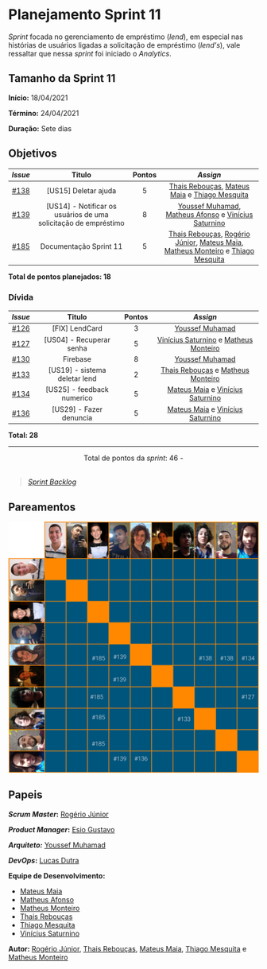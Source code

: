 # Planejamento Sprint 11

_Sprint_ focada no gerenciamento de empréstimo (_lend_), em especial nas histórias de usuários ligadas a solicitação de empréstimo (_lend's_), vale ressaltar que nessa _sprint_ foi iniciado o _Analytics_.

## Tamanho da Sprint 11

**Início:** 18/04/2021

**Término:** 24/04/2021

**Duração:** Sete dias

## Objetivos

<div class="full-width">

|                             _Issue_                              |                             Titulo                              | Pontos |                                                                                                                          _Assign_                                                                                                                           |
| :--------------------------------------------------------------: | :-------------------------------------------------------------: | :----: | :---------------------------------------------------------------------------------------------------------------------------------------------------------------------------------------------------------------------------------------------------------: |
| [#138](https://github.com/fga-eps-mds/2020.2-Lend.it/issues/138) |                      [US15] Deletar ajuda                       |   5    |                                                      [Thais Rebouças](https://github.com/Thais-ra), [Mateus Maia](https://github.com/mateusmaiamaia) e [Thiago Mesquita](https://github.com/thiagompc)                                                      |
| [#139](https://github.com/fga-eps-mds/2020.2-Lend.it/issues/139) | [US14] - Notificar os usuários de uma solicitação de empréstimo |   8    |                                            [Youssef Muhamad](https://github.com/youssef-md), [Matheus Afonso](https://github.com/Matheusafonsouza) e [Vinícius Saturnino](https://github.com/viniciussaturnino)                                             |
| [#185](https://github.com/fga-eps-mds/2020.2-Lend.it/issues/185) |                     Documentação Sprint 11                      |   5    | [Thais Rebouças](https://github.com/Thais-ra), [Rogério Júnior](https://github.com/rogerioo), [Mateus Maia](https://github.com/mateusmaiamaia), [Matheus Monteiro](https://github.com/matheusyanmonteiro) e [Thiago Mesquita](https://github.com/thiagompc) |

</div>

<b>Total de pontos planejados: 18</b>

### Dívida

|                             _Issue_                              |            Titulo             | Pontos |                                                        _Assign_                                                        |
| :--------------------------------------------------------------: | :---------------------------: | :----: | :--------------------------------------------------------------------------------------------------------------------: |
| [#126](https://github.com/fga-eps-mds/2020.2-Lend.it/issues/126) |        [FIX] LendCard         |   3    |                                    [Youssef Muhamad](https://github.com/youssef-md)                                    |
| [#127](https://github.com/fga-eps-mds/2020.2-Lend.it/issues/127) |   [US04] - Recuperar senha    |   5    | [Vinícius Saturnino](https://github.com/viniciussaturnino) e [Matheus Monteiro](https://github.com/matheusyanmonteiro) |
| [#130](https://github.com/fga-eps-mds/2020.2-Lend.it/issues/130) |           Firebase            |   8    |                                    [Youssef Muhamad](https://github.com/youssef-md)                                    |
| [#133](https://github.com/fga-eps-mds/2020.2-Lend.it/issues/133) | [US19] - sistema deletar lend |   2    |       [Thais Rebouças](https://github.com/Thais-ra) e [Matheus Monteiro](https://github.com/matheusyanmonteiro)        |
| [#134](https://github.com/fga-eps-mds/2020.2-Lend.it/issues/134) |  [US25] - feedback numerico   |   5    |     [Mateus Maia](https://github.com/mateusmaiamaia) e [Vinícius Saturnino](https://github.com/viniciussaturnino)      |
| [#136](https://github.com/fga-eps-mds/2020.2-Lend.it/issues/136) |    [US29] - Fazer denuncia    |   5    |     [Mateus Maia](https://github.com/mateusmaiamaia) e [Vinícius Saturnino](https://github.com/viniciussaturnino)      |

<b>Total: 28</b>

---

<div style="text-align: center"> Total de pontos da <i>sprint</i>: 46 -</div> <br>

<!---Colocar no link abaixo as issues alocadas no milestone da Sprint--->

> [_Sprint_ _Backlog_](https://github.com/fga-eps-mds/2020.2-Lend.it/milestone/12?closed=1)

## Pareamentos

![pareamentos](../../../assets/img/sprint11/pareamentos.png)

## Papeis

**_Scrum Master_:** [Rogério Júnior](https://github.com/rogerioo)

**_Product Manager_:** [Esio Gustavo](https://github.com/EsioFreitas)

**_Arquiteto:_** [Youssef Muhamad](https://github.com/youssef-md)

**_DevOps_:** [Lucas Dutra](https://github.com/lucasdutraf)

**Equipe de Desenvolvimento:**

- [Mateus Maia](https://github.com/mateusmaiamaia)
- [Matheus Afonso](https://github.com/Matheusafonsouza)
- [Matheus Monteiro](https://github.com/matheusyanmonteiro)
- [Thais Rebouças](https://github.com/Thais-ra)
- [Thiago Mesquita](https://github.com/thiagompc)
- [Vinícius Saturnino](https://github.com/viniciussaturnino)

**Autor:** [Rogério Júnior](https://github.com/rogerioo), [Thais Rebouças](https://github.com/Thais-ra), [Mateus Maia](https://github.com/mateusmaiamaia), [Thiago Mesquita](https://github.com/thiagompc) e [Matheus Monteiro](https://github.com/matheusyanmonteiro)
